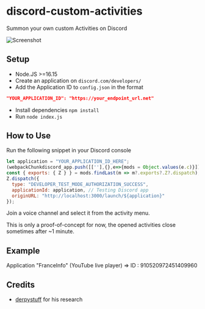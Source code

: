 # discord-custom-activities

Summon your own custom Activities on Discord

![Screenshot](https://ifh.cc/g/AwnC1P.jpg)

## Setup
- Node.JS >=16.15
- Create an application on `discord.com/developers/`
- Add the Application ID to `config.json` in the format 
```json
"YOUR_APPLICATION_ID": "https://your_endpoint_url.net"
```
- Install dependencies `npm install`
- Run `node index.js`

## How to Use
Run the following snippet in your Discord console
```js
let application = "YOUR_APPLICATION_ID_HERE";
(webpackChunkdiscord_app.push([[''],{},e=>{mods = Object.values(e.c)}]));
const { exports: { Z } } = mods.findLast(m => m?.exports?.Z?.dispatch);
Z.dispatch({
  type: "DEVELOPER_TEST_MODE_AUTHORIZATION_SUCCESS",
  applicationId: application, // Testing Discord app
  originURL: "http://localhost:3000/launch/${application}"
});
```
Join a voice channel and select it from the activity menu.

This is only a proof-of-concept for now, the opened activities close sometimes after ~1 minute.

## Example

Application "FranceInfo" (YouTube live player) => ID : 910520972451409960

## Credits
- [derpystuff](https://gitlab.com/derpystuff) for his research
